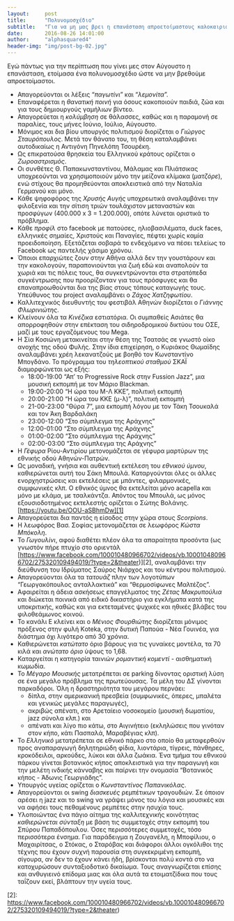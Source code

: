 ```yaml
---
layout:     post
title:      "Πολυνομοσχέδιο"
subtitle:   "Για να μη μας βρει η επανάσταση απροετοίμαστους καλοκαιριάτικα."
date:       2016-08-26 14:01:00
author:     "alphasquared4"
header-img: "img/post-bg-02.jpg"
---
```


Εγώ πάντως για την περίπτωση που γίνει μες στον Αύγουστο η επανάσταση, ετοίμασα ένα πολυνομοσχέδιο ώστε να μην βρεθούμε απροετοίμαστοι.

+ Απαγορεύονται οι λέξεις “_παγωτίνι_” και “_λεμονίτα_”.
+ Επαναφέρεται η _θανατική ποινή_ για όσους κακοποιούν παιδιά, ζώα και για τους δημιουργούς γαμήλιων βίντεο.
+ Απαγορεύεται η _κολύμβηση_ σε θάλασσες, καθώς και η παραμονή σε παραλίες, τους μήνες Ιούνιο, Ιούλιο, Αύγουστο.
+ Μόνιμος και δια βίου υπουργός πολιτισμού διορίζεται ο _Γιώργος Σταυρόπουλος_. Μετά τον θάνατο του, τη θέση καταλαμβάνει αυτοδικαίως η Αντιγόνη Πηνελόπη Τσουρέκη.
+ Ως επικρατούσα θρησκεία του Ελληνικού κράτους ορίζεται ο _Ζωροαστρισμός_.
+ Οι συνθέτες Θ. Παπακωνσταντίνου, Μάλαμας και Πλιάτσικας υποχρεούνται να χρησιμοποιούν μόνο την μείζονα κλίμακα (_ματζόρε_), ενώ στίχους θα προμηθεύονται αποκλειστικά από την Ναταλία Γερμανού και μόνο.
+ Κάθε ψηφοφόρος της _Χρυσής Αυγής_ υποχρεωτικά αναλαμβάνει την φιλοξενία και την σίτιση τριών τουλάχιστον μεταναστών και προσφύγων (400.000 x 3 = 1.200.000), οπότε λύνεται οριστικά το πρόβλημα.
+ Κάθε _προφίλ_ στο facebook με πατούσες, ηλιοβασιλέματα, duck faces, ελληνικές σημαίες, Χριστούς και Παναγίες, πέφτει χωρίς καμία προειδοποίηση. Εξετάζεται σοβαρά το ενδεχόμενο να πέσει τελείως το Facebook ως παντελής χάσιμο χρόνου.
+ Όποιοι επαρχιώτες ζουν στην Αθήνα αλλά δεν την γουστάρουν και την κακολογούν, παραπονιούνται για ζωή εδώ και αναπολούν τα χωριά και τις πόλεις τους, θα συγκεντρώνονται στα στρατόπεδα συγκέντρωσης που προορίζονταν για τους πρόσφυγες και θα επαναπροωθούνται δια της βίας στους τόπους καταγωγής τους. Υπεύθυνος του project αναλαμβάνει ο _Ζάχος Χατζηφωτίου_.
+ Καλλιτεχνικός διευθυντής του φεστιβάλ Αθηνών διορίζεται ο _Γιάννης Φλωρινιώτης_.
+ Κλείνουν όλα τα _Κινέζικα_ εστιατόρια. Οι συμπαθείς Ασιάτες θα απορροφηθούν στην επέκταση του σιδηροδρομικού δικτύου του ΟΣΕ, μαζί με τους εργαζόμενους του Mega.
+ Η Σία Κοσιώνη μετακινείται στην θέση της Τσατσάς σε γνωστό οίκο ανοχής της οδού Φυλής. Στην ίδια επιχείρηση, ο Κυριάκος Θωμαϊδης αναλαμβάνει χρέη λεκανατζούς με βοηθό τον Κωνσταντίνο Μπογδάνο. Το πρόγραμμα του _τηλεοπτικού σταθμού_ ΣΚΑΪ διαμορφώνεται ως εξής:
	+ 18:00-19:00 “Απ’ το Progressive Rock στην Fussion Jazz”, μια μουσική εκπομπή με τον Μάριο Blackman.
	+ 19:00-20:00 “Η ώρα του Μ-Λ ΚΚΕ”, πολιτική εκπομπή
	+ 20:00-21:00 “Η ώρα του KKE (μ-λ)”, πολιτική εκπομπή
	+ 21-00-23:00 “Θύρα 7”, μια εκπομπή λόγου με τον Τάκη Τσουκαλά και τον Άκη Βαρδαλάκη
	+ 23:00-12:00 “Στο σύμπλεγμα της Αράχνης”
	+ 12:00-01:00 “Στο σύμπλεγμα της Αράχνης”
	+ 01:00-02:00 “Στο σύμπλεγμα της Αράχνης”
	+ 02:00-03:00 “Στο σύμπλεγμα της Αράχνης”
+ Η _Γέφυρα_ Ρίου-Αντιρίου μετονομάζεται σε γέφυρα μαρτύρων της εθνικής οδού Αθηνών-Πατρών.
+ Ως μοναδική, γνήσια και αυθεντική εκτέλεση του _εθνικού ύμνου_, καθιερώνεται αυτή του Σάκη Μπουλά. Καταργούνται όλες οι άλλες ενορχηστρώσεις και εκτελέσεις με μπάντες, φιλαρμονικές, συμφωνικές κλπ. Ο εθνικός ύμνος θα εκτελείται μόνο acapella και μόνο με κλάμα, με τσαλκάντζα. Απόντος του Μπουλά, ως μόνος εξουσιοδοτημένος εκτελεστής ορίζεται ο Σώτης Βολάνης. [https://youtu.be/OOU-aSBhmDw][1]
+ Απαγορεύεται δια παντός η είσοδος στην χώρα στους _Scorpions_.
+ Η λεωφόρος Βασ. Σοφίας μετονομάζεται σε λεωφόρος _Κώστα Μπόκολη_.
+ Το _Γωγουλίνι_, αφού διαθέτει πλέον όλα τα απαραίτητα προσόντα (ως γνωστόν πήρε πτυχίο στο οριεντάλ [https://www.facebook.com/100010480966702/videos/vb.100010480966702/275320109494019/?type=2&theater)][2], αναλαμβάνει την διεύθυνση του Ιδρύματος Σαύρος Νιάρχος και του κέντρου πολιτισμού.
+ Απαγορεύονται όλα τα _τατουάζ_ πλην των λογοτύπων “Γεωργακόπουλος ανταλλακτικά” και “θερμοσίφωνες Μαλτέζος”.
+ Αφαιρείται η άδεια ασκήσεως επαγγέλματος της _Ζέτας Μακρυπούλια_ και διώκεται ποινικά από ειδικό δικαστήριο για εγκλήματα κατά της υποκριτικής, καθώς και για εκτεταμένες ψυχικές και ηθικές βλάβες του φιλοθεάμωνος κοινού.
+ Το κανάλι Ε κλείνει και ο _Μένιος Φουρθιώτης_ διορίζεται μόνιμος πρόξενος στην φυλή Κoteka, στην δυτική Παπούα - Νέα Γουινέα, για διάστημα όχι λιγότερο από 30 χρόνια.
+ Καθιερώνεται _κατώτατο_ όριο βάρους για τις γυναίκες μοντέλα, τα 70 κιλά και _ανώτατο όριο_ ύψους το 1,68.
+ Καταργείται η κατηγορία ταινιών _ρομαντική κομεντί_ - αισθηματική κωμωδία.
+ Το _Μέγαρο Μουσικής_ μετατρέπεται σε parking δίνοντας οριστική λύση σε ένα μεγάλο πρόβλημα της πρωτεύουσας. Τα μέλη του ΔΣ γίνονται παρκαδόροι. Όλη η δραστηριότητα του μεγάρου περνάει:
	+ δίπλα, στην αμερικανική πρεσβεία (συμφωνικές, όπερες, μπαλέτα και γενικώς μεγάλες παραγωγές),
	+ ακριβώς απένατι, στο Αρεταίειο νοσοκομείο (μουσική δωματίου, jazz σύνολα κλπ.) και
	+ απένατι και λίγο πιο κάτω, στο Αιγινήτειο (εκληλώσεις που γινόταν στον κήπο, κάτι Πασπαλά, Μαραβέγιας κλπ).
+ Το _Ελληνικό_ μετατρέπεται σε εθνικό πάρκο στο οποίο θα μεταφερθούν προς αναπαραγωγή δηλητηριώδη φίδια, λιοντάρια, τίγρεις, πάνθηρες, κροκόδειλοι, αρκούδες, λύκοι και άλλα ζωάκια. Ένα τμήμα του εθνικού πάρκου γίνεται βοτανικός κήπος αποκλειστικά για την παραγωγή και την μελέτη ινδικής κάνναβης και παίρνει την ονομασία “Βοτανικός κήπος - Άδωνις Γεωργιάδης”.
+ Υπουργός υγείας ορίζεται ο _Κωνσταντίνος Παπανικόλας_.
+ Απαγορεύονται οι swing _διασκευές_ ρεμπέτικων τραγουδιών. Σε όποιον αρέσει η jazz και το swing να γράψει μόνος του λόγια και μουσικές και να αφήσει τους πεθαμένους ρεμπέτες στην ησυχία τους.
+ Υλοποιώντας ένα πάγιο αίτημα της καλλιτεχνικής κοινότητας _καθιερώνεται σύνταξη_ με βάση τις συμμετοχές στην εκπομπή του Σπύρου Παπαδόπουλου. Όσες περισσότερες συμμετοχές, τόσο περισσότερα ένσημα. Για παράδειγμα η Ζουγανέλη, η Μποφίλιου, ο Μαχαιρίτσας, ο Στόκας, ο Σταρόβας και διάφοροι άλλοι ογκόλιθοι της τέχνης που έχουν συχνή παρουσία στη συγκεκριμένη εκπομπή, σίγουρα, αν δεν το έχουν κάνει ήδη, βρίσκονται πολύ κοντά στο να κατοχυρώσουν συνταξιοδοτικό δικαίωμα. Τους αναγνωρίζεται επίσης και ανθυγιεινό επίδομα μιας και όλα αυτά τα ετοιματζίδικα που τους ταΐζουν εκεί, βλάπτουν την υγεία τους.

[1]:	https://youtu.be/OOU-aSBhmDw
[2]:	https://www.facebook.com/100010480966702/videos/vb.100010480966702/275320109494019/?type=2&theater)
